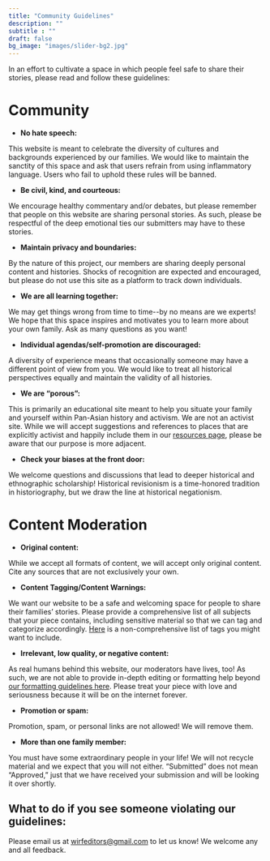 ```yaml
---
title: "Community Guidelines"
description: ""
subtitle : ""
draft: false
bg_image: "images/slider-bg2.jpg"
---
```


In an effort to cultivate a space in which people feel safe to share their stories, please read and follow these guidelines:  

# **Community**  
*    **No hate speech:**

This website is meant to celebrate the diversity of cultures and backgrounds experienced by our families. We would like to maintain the sanctity of this space and ask that users refrain from using inflammatory language. Users who fail to uphold these rules will be banned.

*    **Be civil, kind, and courteous:**

We encourage healthy commentary and/or debates, but please remember that people on this website are sharing personal stories. As such, please be respectful of the deep emotional ties our submitters may have to these stories.

*    **Maintain privacy and boundaries:**

By the nature of this project, our members are sharing deeply personal content and histories. Shocks of recognition are expected and encouraged, but please do not use this site as a platform to track down individuals.

*    **We are all learning together:**

We may get things wrong from time to time--by no means are we experts! We hope that this space inspires and motivates you to learn more about your own family. Ask as many questions as you want!

*    **Individual agendas/self-promotion are discouraged:** 

A diversity of experience means that occasionally someone may have a different point of view from you. We would like to treat all historical perspectives equally and maintain the validity of all histories.

*    **We are “porous”:** 

This is primarily an educational site meant to help you situate your family and yourself within Pan-Asian history and activism. We are not an activist site. While we will accept suggestions and references to places that are explicitly activist and happily include them in our [resources page](https://wirf.netlify.app/resources/), please be aware that our purpose is more adjacent.

*    **Check your biases at the front door:** 

We welcome questions and discussions that lead to deeper historical and ethnographic scholarship! Historical revisionism is a time-honored tradition in historiography, but we draw the line at historical negationism. 

# **Content Moderation**  
*    **Original content:** 

While we accept all formats of content, we will accept only original content. Cite any sources that are not exclusively your own.

*    **Content Tagging/Content Warnings:** 

We want our website to be a safe and welcoming space for people to share their families’ stories. Please provide a comprehensive list of all subjects that your piece contains, including sensitive material so that we can tag and categorize accordingly. [Here](https://wirf.netlify.app/guidelines/content_warnings) is a non-comprehensive list of tags you might want to include.

*    **Irrelevant, low quality, or negative content:** 

As real humans behind this website, our moderators have lives, too! As such, we are not able to provide in-depth editing or formatting help beyond [our formatting guidelines here](https://wirf.netlify.app/submit/). Please treat your piece with love and seriousness because it will be on the internet forever.

*    **Promotion or spam:** 

Promotion, spam, or personal links are not allowed! We will remove them.

*    **More than one family member:** 

You must have some extraordinary people in your life! We will not recycle material and we expect that you will not either. “Submitted” does not mean “Approved,” just that we have received your submission and will be looking it over shortly.

## **What to do if you see someone violating our guidelines:**
Please email us at wirfeditors@gmail.com to let us know! We welcome any and all feedback.
